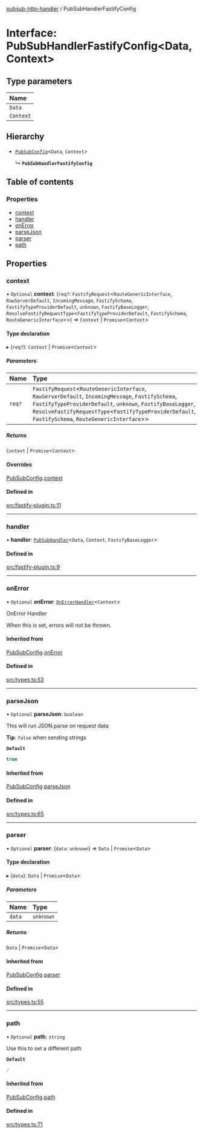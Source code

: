 [pubsub-http-handler](../README.md) / PubSubHandlerFastifyConfig

# Interface: PubSubHandlerFastifyConfig<Data, Context\>

## Type parameters

| Name |
| :------ |
| `Data` |
| `Context` |

## Hierarchy

- [`PubSubConfig`](PubSubConfig.md)<`Data`, `Context`\>

  ↳ **`PubSubHandlerFastifyConfig`**

## Table of contents

### Properties

- [context](PubSubHandlerFastifyConfig.md#context)
- [handler](PubSubHandlerFastifyConfig.md#handler)
- [onError](PubSubHandlerFastifyConfig.md#onerror)
- [parseJson](PubSubHandlerFastifyConfig.md#parsejson)
- [parser](PubSubHandlerFastifyConfig.md#parser)
- [path](PubSubHandlerFastifyConfig.md#path)

## Properties

### context

• `Optional` **context**: (`req?`: `FastifyRequest`<`RouteGenericInterface`, `RawServerDefault`, `IncomingMessage`, `FastifySchema`, `FastifyTypeProviderDefault`, `unknown`, `FastifyBaseLogger`, `ResolveFastifyRequestType`<`FastifyTypeProviderDefault`, `FastifySchema`, `RouteGenericInterface`\>\>) => `Context` \| `Promise`<`Context`\>

#### Type declaration

▸ (`req?`): `Context` \| `Promise`<`Context`\>

##### Parameters

| Name | Type |
| :------ | :------ |
| `req?` | `FastifyRequest`<`RouteGenericInterface`, `RawServerDefault`, `IncomingMessage`, `FastifySchema`, `FastifyTypeProviderDefault`, `unknown`, `FastifyBaseLogger`, `ResolveFastifyRequestType`<`FastifyTypeProviderDefault`, `FastifySchema`, `RouteGenericInterface`\>\> |

##### Returns

`Context` \| `Promise`<`Context`\>

#### Overrides

[PubSubConfig](PubSubConfig.md).[context](PubSubConfig.md#context)

#### Defined in

[src/fastify-plugin.ts:11](https://github.com/simenandre/pubsub-http-handler/blob/main/src/fastify-plugin.ts#L11)

___

### handler

• **handler**: [`PubSubHandler`](../README.md#pubsubhandler)<`Data`, `Context`, `FastifyBaseLogger`\>

#### Defined in

[src/fastify-plugin.ts:9](https://github.com/simenandre/pubsub-http-handler/blob/main/src/fastify-plugin.ts#L9)

___

### onError

• `Optional` **onError**: [`OnErrorHandler`](../README.md#onerrorhandler)<`Context`\>

OnError Handler

When this is set, errors will not be
thrown.

#### Inherited from

[PubSubConfig](PubSubConfig.md).[onError](PubSubConfig.md#onerror)

#### Defined in

[src/types.ts:53](https://github.com/simenandre/pubsub-http-handler/blob/main/src/types.ts#L53)

___

### parseJson

• `Optional` **parseJson**: `boolean`

This will run JSON.parse on request data

**Tip**: `false` when sending strings

**`Default`**

```ts
true
```

#### Inherited from

[PubSubConfig](PubSubConfig.md).[parseJson](PubSubConfig.md#parsejson)

#### Defined in

[src/types.ts:65](https://github.com/simenandre/pubsub-http-handler/blob/main/src/types.ts#L65)

___

### parser

• `Optional` **parser**: (`data`: `unknown`) => `Data` \| `Promise`<`Data`\>

#### Type declaration

▸ (`data`): `Data` \| `Promise`<`Data`\>

##### Parameters

| Name | Type |
| :------ | :------ |
| `data` | `unknown` |

##### Returns

`Data` \| `Promise`<`Data`\>

#### Inherited from

[PubSubConfig](PubSubConfig.md).[parser](PubSubConfig.md#parser)

#### Defined in

[src/types.ts:55](https://github.com/simenandre/pubsub-http-handler/blob/main/src/types.ts#L55)

___

### path

• `Optional` **path**: `string`

Use this to set a different path

**`Default`**

```ts
/
```

#### Inherited from

[PubSubConfig](PubSubConfig.md).[path](PubSubConfig.md#path)

#### Defined in

[src/types.ts:71](https://github.com/simenandre/pubsub-http-handler/blob/main/src/types.ts#L71)
